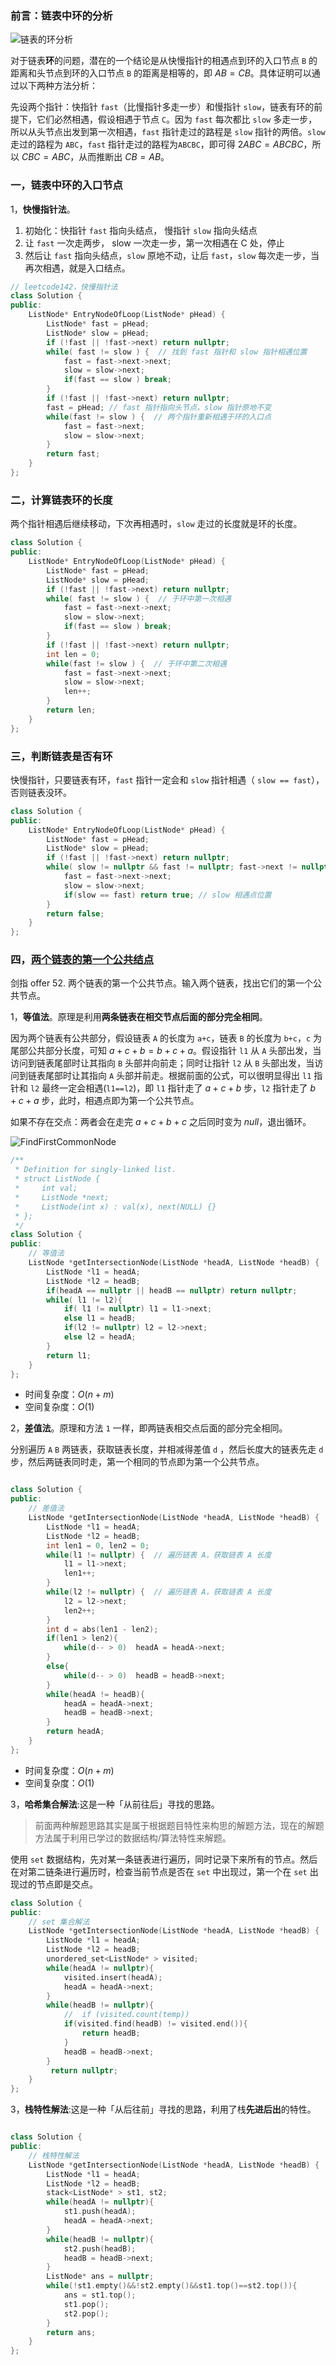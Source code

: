 ### 前言：链表中环的分析

![链表的环分析](../../data/images/circle.png)

对于链表**环**的问题，潜在的一个结论是从快慢指针的相遇点到环的入口节点 `B` 的距离和头节点到环的入口节点 `B` 的距离是相等的，即 $AB = CB$。具体证明可以通过以下两种方法分析：

先设两个指针：快指针 `fast`（比慢指针多走一步）和慢指针 `slow`，链表有环的前提下，它们必然相遇，假设相遇于节点 `C`。因为 `fast` 每次都比 `slow` 多走一步，所以从头节点出发到第一次相遇，`fast` 指针走过的路程是 `slow` 指针的两倍。`slow` 走过的路程为 `ABC`，`fast` 指针走过的路程为`ABCBC`，即可得 $2ABC = ABCBC$，所以 $CBC = ABC$，从而推断出 $CB = AB$。 

### 一，链表中环的入口节点

1，**快慢指针法**。

1. 初始化：快指针 `fast` 指向头结点， 慢指针 `slow` 指向头结点
2. 让 `fast` 一次走两步， slow 一次走一步，第一次相遇在 C 处，停止
3. 然后让 `fast` 指向头结点，`slow` 原地不动，让后 `fast`，`slow` 每次走一步，当再次相遇，就是入口结点。

```cpp
// leetcode142，快慢指针法
class Solution {
public:
    ListNode* EntryNodeOfLoop(ListNode* pHead) {
        ListNode* fast = pHead;
        ListNode* slow = pHead;
        if (!fast || !fast->next) return nullptr;
        while( fast != slow ) {  // 找到 fast 指针和 slow 指针相遇位置
            fast = fast->next->next;
            slow = slow->next;
            if(fast == slow ) break;
        }
        if (!fast || !fast->next) return nullptr;
        fast = pHead; // fast 指针指向头节点，slow 指针原地不变
        while(fast != slow ) {  // 两个指针重新相遇于环的入口点
            fast = fast->next;
            slow = slow->next;
        }
        return fast;
    }
};
```

### 二，计算链表环的长度

两个指针相遇后继续移动，下次再相遇时，`slow` 走过的长度就是环的长度。
```cpp
class Solution {
public:
    ListNode* EntryNodeOfLoop(ListNode* pHead) {
        ListNode* fast = pHead;
        ListNode* slow = pHead;
        if (!fast || !fast->next) return nullptr;
        while( fast != slow ) {  // 于环中第一次相遇
            fast = fast->next->next;
            slow = slow->next;
            if(fast == slow ) break;
        }
        if (!fast || !fast->next) return nullptr;
        int len = 0;
        while(fast != slow ) {  // 于环中第二次相遇
            fast = fast->next->next;
            slow = slow->next;
            len++;
        }
        return len;
    }
};
```

### 三，判断链表是否有环

快慢指针，只要链表有环，`fast` 指针一定会和 `slow` 指针相遇（ `slow == fast`），否则链表没环。

```cpp
class Solution {
public:
    ListNode* EntryNodeOfLoop(ListNode* pHead) {
        ListNode* fast = pHead;
        ListNode* slow = pHead;
        if (!fast || !fast->next) return nullptr;
        while( slow != nullptr && fast != nullptr; fast->next != nullptr ) {  
            fast = fast->next->next;
            slow = slow->next;
            if(slow == fast) return true; // slow 相遇点位置
        }
        return false;
    }
};

```

### 四，[两个链表的第一个公共结点](https://leetcode-cn.com/problems/liang-ge-lian-biao-de-di-yi-ge-gong-gong-jie-dian-lcof/)

剑指 offer 52. 两个链表的第一个公共节点。输入两个链表，找出它们的第一个公共节点。

1，**等值法**。原理是利用**两条链表在相交节点后面的部分完全相同**。

因为两个链表有公共部分，假设链表 `A` 的长度为 `a+c`，链表 `B` 的长度为 `b+c`，`c` 为尾部公共部分长度，可知 $a+c+b = b+c+a$。假设指针 `l1` 从 `A` 头部出发，当访问到链表尾部时让其指向 `B` 头部并向前走；同时让指针 `l2` 从 `B` 头部出发，当访问到链表尾部时让其指向 `A` 头部并前走。根据前面的公式，可以很明显得出 `l1` 指针和 `l2` 最终一定会相遇(`l1==l2`)，即 `l1` 指针走了 $a+c+b$ 步，`l2` 指针走了 $b+c+a$ 步，此时，相遇点即为第一个公共节点。

如果不存在交点：两者会在走完 $a + c + b + c$ 之后同时变为 $null$，退出循环。

![FindFirstCommonNode](../../data/images/getIntersectionNode.jpg)

```cpp
/**
 * Definition for singly-linked list.
 * struct ListNode {
 *     int val;
 *     ListNode *next;
 *     ListNode(int x) : val(x), next(NULL) {}
 * };
 */
class Solution {
public:
    // 等值法
    ListNode *getIntersectionNode(ListNode *headA, ListNode *headB) {
        ListNode *l1 = headA;
        ListNode *l2 = headB;
        if(headA == nullptr || headB == nullptr) return nullptr;
        while( l1 != l2){
            if( l1 != nullptr) l1 = l1->next;
            else l1 = headB;
            if(l2 != nullptr) l2 = l2->next;
            else l2 = headA;
        }
        return l1;
    }
};
```

+ 时间复杂度：$O(n + m)$
+ 空间复杂度：$O(1)$

2，**差值法**。原理和方法 `1` 一样，即两链表相交点后面的部分完全相同。

分别遍历 `A` `B` 两链表，获取链表长度，并相减得差值 `d` ，然后长度大的链表先走 `d` 步，然后两链表同时走，第一个相同的节点即为第一个公共节点。

```cpp

class Solution {
public:
    // 差值法
    ListNode *getIntersectionNode(ListNode *headA, ListNode *headB) {
        ListNode *l1 = headA;
        ListNode *l2 = headB;
        int len1 = 0, len2 = 0;
        while(l1 != nullptr) {  // 遍历链表 A，获取链表 A 长度
            l1 = l1->next;
            len1++;
        }
        while(l2 != nullptr) {  // 遍历链表 A，获取链表 A 长度
            l2 = l2->next;
            len2++;
        } 
        int d = abs(len1 - len2);
        if(len1 > len2){
            while(d-- > 0)  headA = headA->next;
        }
        else{
            while(d-- > 0)  headB = headB->next;     
        }
        while(headA != headB){
            headA = headA->next;
            headB = headB->next;
        }
        return headA;
    }
};
```

+ 时间复杂度：$O(n + m)$
+ 空间复杂度：$O(1)$

3，**哈希集合解法**:这是一种「从前往后」寻找的思路。
> 前面两种解题思路其实是属于根据题目特性来构思的解题方法，现在的解题方法属于利用已学过的数据结构/算法特性来解题。

使用 `set` 数据结构，先对某一条链表进行遍历，同时记录下来所有的节点。然后在对第二链条进行遍历时，检查当前节点是否在 `set` 中出现过，第一个在 `set` 出现过的节点即是交点。

```cpp
class Solution {
public:
    // set 集合解法
    ListNode *getIntersectionNode(ListNode *headA, ListNode *headB) {
        ListNode *l1 = headA;
        ListNode *l2 = headB;
        unordered_set<ListNode* > visited;
        while(headA != nullptr){
            visited.insert(headA);
            headA = headA->next;
        }
        while(headB != nullptr){
            //  if (visited.count(temp))
            if(visited.find(headB) != visited.end()){
                return headB;
            }
            headB = headB->next;
        }
         return nullptr;
    }
};
```

3，**栈特性解法**:这是一种「从后往前」寻找的思路，利用了栈**先进后出**的特性。

```cpp

class Solution {
public:
    // 栈特性解法
    ListNode *getIntersectionNode(ListNode *headA, ListNode *headB) {
        ListNode *l1 = headA;
        ListNode *l2 = headB;
        stack<ListNode* > st1, st2;
        while(headA != nullptr){
            st1.push(headA);
            headA = headA->next;
        }
        while(headB != nullptr){
            st2.push(headB);
            headB = headB->next;
        }
        ListNode* ans = nullptr;
        while(!st1.empty()&&!st2.empty()&&st1.top()==st2.top()){
            ans = st1.top();
            st1.pop();
            st2.pop();
        }
        return ans;
    }
};
```
